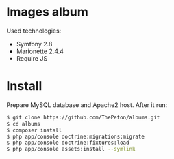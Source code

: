 Images album
========================

Used technologies:
 - Symfony 2.8
 - Marionette 2.4.4
 - Require JS

Install
=======================

Prepare MySQL database and Apache2 host. After it run:

```bash
$ git clone https://github.com/ThePeton/albums.git
$ cd albums
$ composer install
$ php app/console doctrine:migrations:migrate
$ php app/console doctrine:fixtures:load
$ php app/console assets:install --symlink
```
